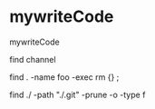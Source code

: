# mywriteCode
mywriteCode

find channel 

find . -name foo -exec rm {} \;

find ./   -path "./.git" -prune -o -type f





